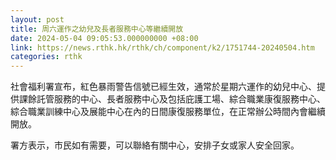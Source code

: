```yaml
---
layout: post
title: 周六運作之幼兒及長者服務中心等繼續開放
date: 2024-05-04 09:05:53.000000000 +08:00
link: https://news.rthk.hk/rthk/ch/component/k2/1751744-20240504.htm
categories: rthk
---
```


社會福利署宣布，紅色暴雨警告信號已經生效，通常於星期六運作的幼兒中心、提供課餘託管服務的中心、長者服務中心及包括庇護工場、綜合職業康復服務中心、綜合職業訓練中心及展能中心在內的日間康復服務單位，在正常辦公時間內會繼續開放。

署方表示，市民如有需要，可以聯絡有關中心，安排子女或家人安全回家。
